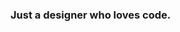 ### Just a designer who loves code.

<a href="http://marcovincit.com" target="_blank">
    
<svg id="e6yd3bmkmzyp1"
	xmlns="http://www.w3.org/2000/svg"
	xmlns:xlink="http://www.w3.org/1999/xlink" viewBox="0 0 1920 1080" shape-rendering="geometricPrecision" text-rendering="geometricPrecision">
	<style>
		<![CDATA[#e6yd3bmkmzyp2_to {animation: e6yd3bmkmzyp2_to__to 7500ms cubic-bezier(0.770, 0.000, 0.175, 1.000) infinite alternate-reverse backwards}@keyframes e6yd3bmkmzyp2_to__to { 0% {transform: translate(1477.333000px,623px)} 13.333333% {transform: translate(0px,-0px)} 26.666667% {transform: translate(1480px,0px)} 40% {transform: translate(0px,623px)} 53.333333% {transform: translate(738.666500px,311.500000px)} 68% {transform: translate(960px,540px)} 82.666667% {transform: translate(960px,540px)} 100% {transform: translate(960px,540px)} }#e6yd3bmkmzyp2_tr {animation: e6yd3bmkmzyp2_tr__tr 7500ms cubic-bezier(0.770, 0.000, 0.175, 1.000) infinite alternate-reverse backwards}@keyframes e6yd3bmkmzyp2_tr__tr { 0% {transform: rotate(0deg)} 68% {transform: rotate(0deg)} 82.666667% {transform: rotate(360deg)} 100% {transform: rotate(360deg)} }#e6yd3bmkmzyp2_ts {animation: e6yd3bmkmzyp2_ts__ts 7500ms cubic-bezier(0.770, 0.000, 0.175, 1.000) infinite alternate-reverse backwards}@keyframes e6yd3bmkmzyp2_ts__ts { 0% {transform: scale(1,1)} 82.666667% {transform: scale(1,1)} 100% {transform: scale(0,0)} }#e6yd3bmkmzyp3_to {animation: e6yd3bmkmzyp3_to__to 7500ms cubic-bezier(0.770, 0.000, 0.175, 1.000) infinite alternate-reverse backwards}@keyframes e6yd3bmkmzyp3_to__to { 0% {transform: translate(271.333000px,271.333000px)} 13.333333% {transform: translate(1648.667000px,808.667000px)} 26.666667% {transform: translate(271.333000px,808.667000px)} 40% {transform: translate(1651.333000px,268.667000px)} 53.333333% {transform: translate(960px,540px)} 82.666667% {transform: translate(960px,540px)} 100% {transform: translate(960px,540px)} }#e6yd3bmkmzyp3_ts {animation: e6yd3bmkmzyp3_ts__ts 7500ms cubic-bezier(0.770, 0.000, 0.175, 1.000) infinite alternate-reverse backwards}@keyframes e6yd3bmkmzyp3_ts__ts { 0% {transform: scale(1,1)} 82.666667% {transform: scale(1,1)} 92% {transform: scale(0,0)} 100% {transform: scale(0,0)} }]]>
	</style>
	<g id="e6yd3bmkmzyp2_to" transform="translate(960,540)">
		<g id="e6yd3bmkmzyp2_tr" transform="rotate(360)">
			<g id="e6yd3bmkmzyp2_ts" transform="scale(0,0)">
				<rect id="e6yd3bmkmzyp2" width="442.667000" height="457" rx="0" ry="0" transform="translate(0,0)" fill="rgb(30,30,30)" stroke="none" stroke-width="1"/>
			</g>
		</g>
	</g>
	<g id="e6yd3bmkmzyp3_to" transform="translate(960,540)">
		<g id="e6yd3bmkmzyp3_ts" transform="scale(0,0)">
			<circle id="e6yd3bmkmzyp3" style="mix-blend-mode:multiply" r="271.333000" transform="translate(0,0)" fill="rgb(190,170,145)" stroke="none" stroke-width="1"/>
		</g>
	</g>
</svg>

</a>
